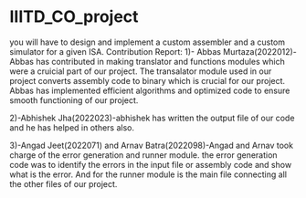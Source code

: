 # IIITD_CO_project
you will have to design and implement a custom assembler and a custom simulator for a given ISA.
Contribution Report:
1)- Abbas Murtaza(2022012)-Abbas has contributed in making translator and functions modules which were a cruicial part of our project.
The transalator module used in our project converts assembly code to binary which is crucial for our project.
Abbas has implemented efficient algorithms and optimized code to ensure smooth functioning of our project.

2)-Abhishek Jha(2022023)-abhishek has written the output file of our code and he has helped in others also.

3)-Angad Jeet(2022071) and Arnav Batra(2022098)-Angad and Arnav took charge of the error generation and runner module.
the error generation code was to identify the errors in the input file or assembly code and show what is the error.
And for the runner module is the main file connecting all the other files of our project.
                          
                    
